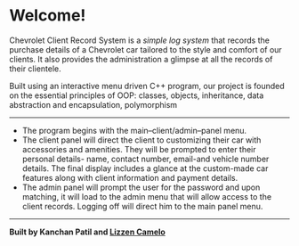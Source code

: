 # Welcome!

Chevrolet Client Record System is a *simple log system* that records the purchase details of a Chevrolet car tailored to the style and comfort of our clients. It also provides the administration a glimpse at all the records of their clientele.


Built using an interactive menu driven C++ program, our project is founded on the essential principles of OOP: classes, objects, inheritance, data abstraction and encapsulation, polymorphism

***

- The program begins with the main–client/admin–panel menu.
- The client panel will direct the client to customizing their car with accessories and amenities. They will be prompted to enter their personal details- name, contact number, email-and vehicle number details. The final display includes a glance at the custom-made car features along with client information and payment details.
- The admin panel will prompt the user for the password and upon matching, it will load to the admin menu that will allow access to the client records. Logging off will direct him to the main panel menu.

***

**Built by Kanchan Patil and [Lizzen Camelo](https://github.com/lizzencamelo)**
